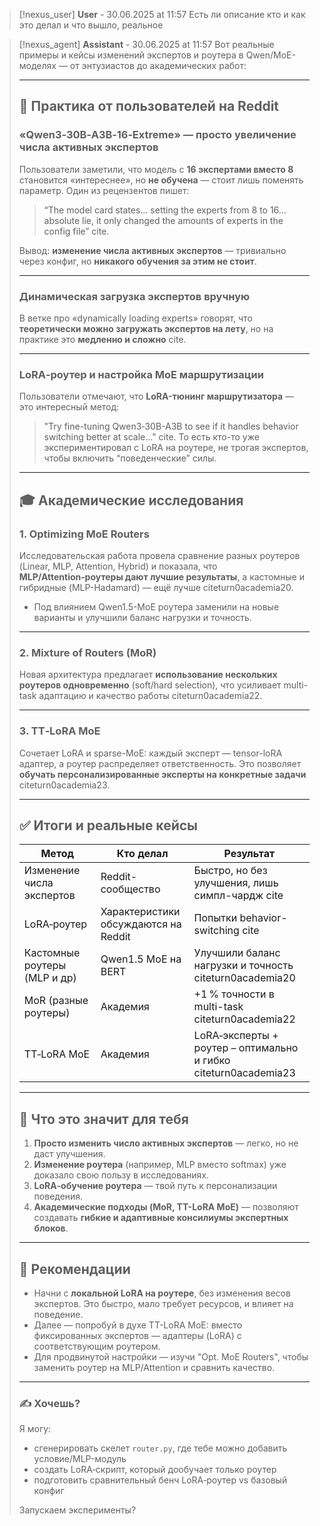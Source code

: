 >[!nexus_user] **User** - 30.06.2025 at 11:57
> Есть ли описание кто и как это делал и что вышло, реальное
<!-- UID: ad7c231c-6c3e-4698-ab3d-c800c4d476d2 -->




>[!nexus_agent] **Assistant** - 30.06.2025 at 11:57
> Вот реальные примеры и кейсы изменений экспертов и роутера в Qwen/MoE-моделях — от энтузиастов до академических работ:
> 
> ---
> 
> ## 🧪 Практика от пользователей на Reddit
> 
> ### «Qwen3‑30B‑A3B‑16‑Extreme» — просто увеличение числа активных экспертов 
> Пользователи заметили, что модель с **16 экспертами вместо 8** становится «интереснее», но **не обучена** — стоит лишь поменять параметр. 
> Один из рецензентов пишет: 
> > “The model card states… setting the experts from 8 to 16… absolute lie, it only changed the amounts of experts in the config file” cite.
> 
> Вывод: **изменение числа активных экспертов** — тривиально через конфиг, но **никакого обучения за этим не стоит**.
> 
> ---
> 
> ### Динамическая загрузка экспертов вручную 
> В ветке про «dynamically loading experts» говорят, что **теоретически можно загружать экспертов на лету**, но на практике это **медленно и сложно** cite.
> 
> ---
> 
> ### LoRA‑роутер и настройка MoE маршрутизации 
> Пользователи отмечают, что **LoRA-тюнинг маршрутизатора** — это интересный метод: 
> > "Try fine-tuning Qwen3‑30B-A3B to see if it handles behavior switching better at scale…" cite. 
> То есть кто-то уже экспериментировал с LoRA на роутере, не трогая экспертов, чтобы включить “поведенческие” силы.
> 
> ---
> 
> ## 🎓 Академические исследования
> 
> ### 1. **Optimizing MoE Routers** 
> Исследовательская работа провела сравнение разных роутеров (Linear, MLP, Attention, Hybrid) и показала, что **MLP/Attention‑роутеры дают лучшие результаты**, а кастомные и гибридные (MLP-Hadamard) — ещё лучше citeturn0academia20.
> 
> - Под влиянием Qwen1.5-MoE роутера заменили на новые варианты и улучшили баланс нагрузки и точность.
> 
> ---
> 
> ### 2. **Mixture of Routers (MoR)** 
> Новая архитектура предлагает **использование нескольких роутеров одновременно** (soft/hard selection), что усиливает multi-task адаптацию и качество работы citeturn0academia22.
> 
> ---
> 
> ### 3. **TT‑LoRA MoE** 
> Сочетает LoRA и sparse-MoE: каждый эксперт — tensor-loRA адаптер, а роутер распределяет ответственность. Это позволяет **обучать персонализированные эксперты на конкретные задачи** citeturn0academia23.
> 
> ---
> 
> ## ✅ Итоги и реальные кейсы
> 
> | Метод | Кто делал | Результат |
> |------------------------------|--------------------------|-----------------------------------------------|
> | Изменение числа экспертов | Reddit-сообщество | Быстро, но без улучшения, лишь симпл-чардж cite |
> | LoRA‑роутер | Характеристики обсуждаются на Reddit | Попытки behavior-switching cite |
> | Кастомные роутеры (MLP и др)| Qwen1.5 MoE на BERT | Улучшили баланс нагрузки и точность citeturn0academia20 |
> | MoR (разные роутеры) | Академия | +1 % точности в multi-task citeturn0academia22 |
> | TT‑LoRA MoE | Академия | LoRA‑эксперты + роутер – оптимально и гибко citeturn0academia23 |
> 
> ---
> 
> ## 🔧 Что это значит для тебя
> 
> 1. **Просто изменить число активных экспертов** — легко, но не даст улучшения.
> 2. **Изменение роутера** (например, MLP вместо softmax) уже доказало свою пользу в исследованиях.
> 3. **LoRA‑обучение роутера** — твой путь к персонализации поведения.
> 4. **Академические подходы (MoR, TT-LoRA MoE)** — позволяют создавать **гибкие и адаптивные консилиумы экспертных блоков**.
> 
> ---
> 
> ## 🚀 Рекомендации
> 
> - Начни с **локальной LoRA на роутере**, без изменения весов экспертов. Это быстро, мало требует ресурсов, и влияет на поведение.
> - Далее — попробуй в духе TT-LoRA MoE: вместо фиксированных экспертов — адаптеры (LoRA) с соответствующим роутером.
> - Для продвинутой настройки — изучи "Opt. MoE Routers", чтобы заменить роутер на MLP/Attention и сравнить качество.
> 
> ---
> 
> ### ✍️ Хочешь?
> 
> Я могу:
> - сгенерировать скелет `router.py`, где тебе можно добавить условие/MLP-модуль
> - создать LoRA‑скрипт, который дообучает только роутер
> - подготовить сравнительный бенч LoRA‑роутер vs базовый конфиг
> 
> Запускаем эксперименты?
<!-- UID: 06a75aed-5a3d-4fb6-8155-389067d7e809 -->